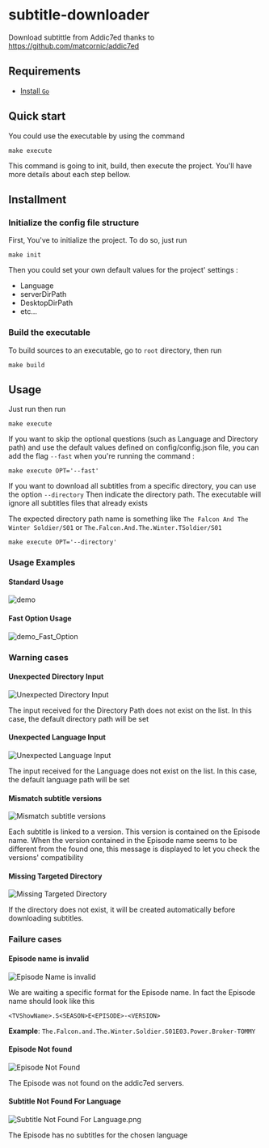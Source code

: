 # subtitle-downloader
Download subtittle from Addic7ed thanks to https://github.com/matcornic/addic7ed

## Requirements 
- [Install `Go`](https://go.dev/doc/install)


## Quick start 
You could use the executable by using the command 

```shell
make execute
```
This command is going to init, build, then execute the project. 
You'll have more details about each step bellow.

## Installment 
### Initialize the config file structure
First, You've to initialize the project. To do so, just run

```shell
make init
```

Then you could set your own default values for the project' settings : 
* Language
* serverDirPath
* DesktopDirPath 
* etc...

### Build the executable
To build sources to an executable, go to `root` directory, then run

```shell
make build
```

## Usage
Just run then run

```shell
make execute
```

If you want to skip the optional questions (such as Language and Directory path) and use the default values defined
on config/config.json file, you can add the flag `--fast` when you're running the command : 

```shell
make execute OPT='--fast'
```

If you want to download all subtitles from a specific directory, you can use the option `--directory`
Then indicate the directory path. 
The executable will ignore all subtitles files that already exists

The expected directory path name is something like `The Falcon And The Winter Soldier/S01` or `The.Falcon.And.The.Winter.TSoldier/S01`
```shell
make execute OPT='--directory'
```

### Usage Examples

#### Standard Usage
![demo](doc/screenshots/demo.gif)

#### Fast Option Usage
![demo_Fast_Option](doc/screenshots/demo_fast_option.gif)

### Warning cases

#### Unexpected Directory Input
![Unexpected Directory Input](doc/screenshots/warnings/unexpected-directory-input.png)

The input received for the Directory Path does not exist on the list.
In this case, the default directory path will be set

#### Unexpected Language Input
![Unexpected Language Input](doc/screenshots/warnings/unexpected-language-input.png)

The input received for the Language does not exist on the list.
In this case, the default language path will be set

#### Mismatch subtitle versions
![Mismatch subtitle versions](doc/screenshots/warnings/mismatched-subtitle-versions.png)

Each subtitle is linked to a version. This version is contained on the Episode name.
When the version contained in the Episode name seems to be different from the found one, 
this message is displayed to let you check the versions' compatibility

#### Missing Targeted Directory
![Missing Targeted Directory](doc/screenshots/warnings/missing-targeted-directory.png)

If the directory does not exist, it will be created automatically before downloading subtitles.

### Failure cases
#### Episode name is invalid
![Episode Name is invalid](doc/screenshots/errors/unable-to-parse-episode-name.png)

We are waiting a specific format for the Episode name. In fact the Episode name should look like this
```
<TVShowName>.S<SEASON>E<EPISODE>-<VERSION>
```

<b>Example</b>: `The.Falcon.and.The.Winter.Soldier.S01E03.Power.Broker-TOMMY`

#### Episode Not found
![Episode Not Found](doc/screenshots/errors/episode-not-found.png)

The Episode was not found on the addic7ed servers.

#### Subtitle Not Found For Language
![Subtitle Not Found For Language.png](doc/screenshots/errors/subtitle-not-found-for-language.png)

The Episode has no subtitles for the chosen language
